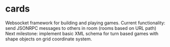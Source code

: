 # cards
Websocket framework for building and playing games.
Current functionality: send JSONRPC messages to others in room (rooms based on URL path)
Next milestone: implement basic XML schema for turn based games with shape objects on grid coordinate system.
